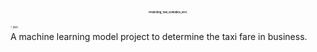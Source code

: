 <h1 align="center"><b style="font-size:4px;">Predicting_Taxi_Gratuities_NYC</b></h1>
<p style="font-size:4px;">> jban</p>
A machine learning model project to determine the taxi fare in business.
